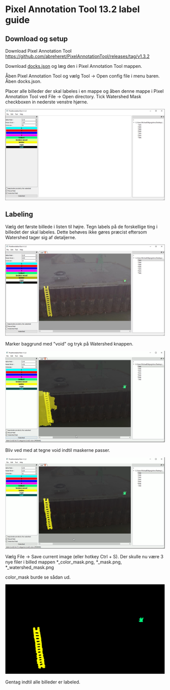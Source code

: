 # Pixel Annotation Tool 13.2 label guide

## Download og setup

Download Pixel Annotation Tool
https://github.com/abreheret/PixelAnnotationTool/releases/tag/v1.3.2

Download [docks.json](docks.json) og læg den i Pixel Annotation Tool mappen.

Åben Pixel Annotation Tool og vælg Tool -> Open config file i menu baren. Åben docks.json.

Placer alle billeder der skal labeles i en mappe og åben denne mappe i Pixel Annotation Tool ved File -> Open directory.
Tick Watershed Mask checkboxen in nederste venstre hjørne.

![asd](img/Setup.JPG)

## Labeling

Vælg det første billede i listen til højre.
Tegn labels på de forskellige ting i billedet der skal labeles.
Dette behøves ikke gøres præcist eftersom Watershed tager sig af detaljerne.

![asd](img/Label.JPG)

Marker baggrund med "void" og tryk på Watershed knappen.

![asd](img/2.png)

Bliv ved med at tegne void indtil maskerne passer.

![asd](img/4.png)

Vælg File -> Save current image (eller hotkey Ctrl + S). Der skulle nu være 3 nye filer i billed mappen *_color_mask.png, *_mask.png, *_watershed_mask.png

color_mask burde se sådan ud.

![asd](img/1_color_mask.png)

Gentag indtil alle billeder er labeled.
